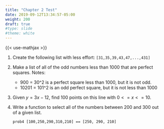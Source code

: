 ```yaml
---
title: "Chapter 2 Test"
date: 2019-09-12T13:34:57-05:00
weight: 200
draft: true
#type: slide
#theme: white
---
```


{{< use-mathjax >}}

1. Create the following list with less effort:
   `[31,35,39,43,47,...,431] `
   
2. Make a list of all of the odd numbers less than 1000 that are
   perfect squares. Notes:
   
      * 900 = 30^2 is a perfect square less than 1000, but it is not
        odd.
      * 10201 = 101^2 is an odd perfect square, but it is not less
        than 1000
        
3. Given $y=3x-12$, find 100 points on this line with $0 <= x <= 10$.

4. Write a function to select all of the numbers between 200 and 300
   out of a given list.
   
    `prob4 [100,250,290,310,210] == [250, 290, 210]`
    
